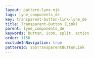 ```yaml
---
layout: pattern-lyne.njk
tags: lyne_components_de
key: transparent-button-link-lyne_de
title: Transparent-Button (Link)
parent: lyne_components_de
keywords: button, icon, split, action
order: 1150
excludeInNavigation: true
patternId: sbbTransparentButtonLink
---
```

